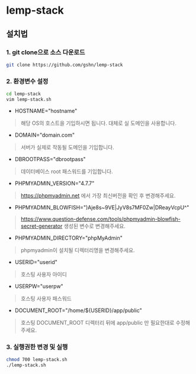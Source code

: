 # lemp-stack

## 설치법
### 1. git clone으로 소스 다운로드
```bash
git clone https://github.com/gshn/lemp-stack
```

### 2. 환경변수 설정
```bash
cd lemp-stack
vim lemp-stack.sh
```
- HOSTNAME="hostname"
> 해당 OS의 호스트을 기입하시면 됩니다. 대체로 실 도메인을 사용합니다.

- DOMAIN="domain.com"
> 서버가 실제로 작동될 도메인을 기입합니다.

- DBROOTPASS="dbrootpass"
> 데이터베이스 root 패스워드를 기입합니다.

- PHPMYADMIN_VERSION="4.7.7"
> https://phpmyadmin.net 에서 가장 최신버전을 확인 후 변경해주세요.

- PHPMYADMIN_BLOWFISH=")Aje8s~9VE|JyV8s7MF0Zw|DReayVcpU^"
> https://www.question-defense.com/tools/phpmyadmin-blowfish-secret-generator 생성된 변수로 변경해주세요.

- PHPMYADMIN_DIRECTORY="phpMyAdmin"
> phpmyadmin이 설치될 디렉터리명을 변경해주세요.

- USERID="userid"
> 호스팅 사용자 아이디

- USERPW="userpw"
> 호스팅 사용자 패스워드

- DOCUMENT_ROOT="/home/${USERID}/app/public"
> 호스팅 DOCUMENT_ROOT 디렉터리 뒤에 app/public 만 필요한대로 수정해주세요.

### 3. 실행권한 변경 및 실행
```bash
chmod 700 lemp-stack.sh
./lemp-stack.sh
```
